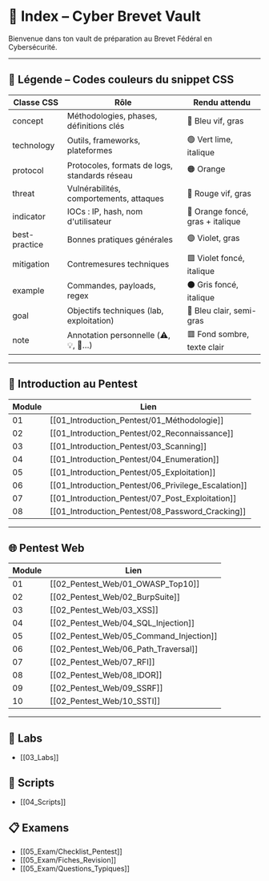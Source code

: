 # 🧭 Index – Cyber Brevet Vault

Bienvenue dans ton vault de préparation au <span class="concept">Brevet Fédéral en Cybersécurité</span>.

---

## 🎨 Légende – Codes couleurs du snippet CSS

| Classe CSS        | Rôle                                          | Rendu attendu                        |
|-------------------|-----------------------------------------------|--------------------------------------|
| <span class="concept">concept</span>         | Méthodologies, phases, définitions clés       | 🔵 Bleu vif, gras                     |
| <span class="technology">technology</span>      | Outils, frameworks, plateformes                | 🟢 Vert lime, italique                |
| <span class="protocol">protocol</span>        | Protocoles, formats de logs, standards réseau         | 🟠 Orange                             |
| <span class="threat">threat</span>          | Vulnérabilités, comportements, attaques       | 🔴 Rouge vif, gras                    |
| <span class="indicator">indicator</span>       | IOCs : IP, hash, nom d'utilisateur             | 🧡 Orange foncé, gras + italique      |
| <span class="best-practice">best-practice</span>   | Bonnes pratiques générales                    | 🟣 Violet, gras                       |
| <span class="mitigation">mitigation</span>      | Contremesures techniques                      | 🟪 Violet foncé, italique             |
| <span class="example">example</span>         | Commandes, payloads, regex                    | ⚫ Gris foncé, italique               |
| <span class="goal">goal</span>            | Objectifs techniques (lab, exploitation)      | 🔷 Bleu clair, semi-gras              |
| <span class="note">note</span>            | Annotation personnelle (⚠️, 💡, 📌…)              | 🟥 Fond sombre, texte clair           |

---

## <span class="concept">📘 Introduction au Pentest</span>

| Module | Lien                                                                 |
|--------|----------------------------------------------------------------------|
| <span class="goal">01</span>     | [[01_Introduction_Pentest/01_Méthodologie]]                         |
| <span class="goal">02</span>     | [[01_Introduction_Pentest/02_Reconnaissance]]                       |
| <span class="goal">03</span>     | [[01_Introduction_Pentest/03_Scanning]]                             |
| <span class="goal">04</span>     | [[01_Introduction_Pentest/04_Enumeration]]                          |
| <span class="goal">05</span>     | [[01_Introduction_Pentest/05_Exploitation]]                         |
| <span class="goal">06</span>     | [[01_Introduction_Pentest/06_Privilege_Escalation]]                |
| <span class="goal">07</span>     | [[01_Introduction_Pentest/07_Post_Exploitation]]                   |
| <span class="goal">08</span>     | [[01_Introduction_Pentest/08_Password_Cracking]]                   |

---

## <span class="concept">🌐 Pentest Web</span>

| Module | Lien                                                                 |
|--------|----------------------------------------------------------------------|
| <span class="goal">01</span>     | [[02_Pentest_Web/01_OWASP_Top10]]                                   |
| <span class="goal">02</span>     | [[02_Pentest_Web/02_BurpSuite]]                                     |
| <span class="goal">03</span>     | [[02_Pentest_Web/03_XSS]]                                           |
| <span class="goal">04</span>     | [[02_Pentest_Web/04_SQL_Injection]]                                 |
| <span class="goal">05</span>     | [[02_Pentest_Web/05_Command_Injection]]                             |
| <span class="goal">06</span>     | [[02_Pentest_Web/06_Path_Traversal]]                                |
| <span class="goal">07</span>     | [[02_Pentest_Web/07_RFI]]                                           |
| <span class="goal">08</span>     | [[02_Pentest_Web/08_IDOR]]                                          |
| <span class="goal">09</span>     | [[02_Pentest_Web/09_SSRF]]                                          |
| <span class="goal">10</span>     | [[02_Pentest_Web/10_SSTI]]                                          |

---

## <span class="concept">🧪 Labs</span>
- [[03_Labs]]

## <span class="concept">🧰 Scripts</span>
- [[04_Scripts]]

## <span class="concept">📋 Examens</span>
- [[05_Exam/Checklist_Pentest]]
- [[05_Exam/Fiches_Revision]]
- [[05_Exam/Questions_Typiques]]

